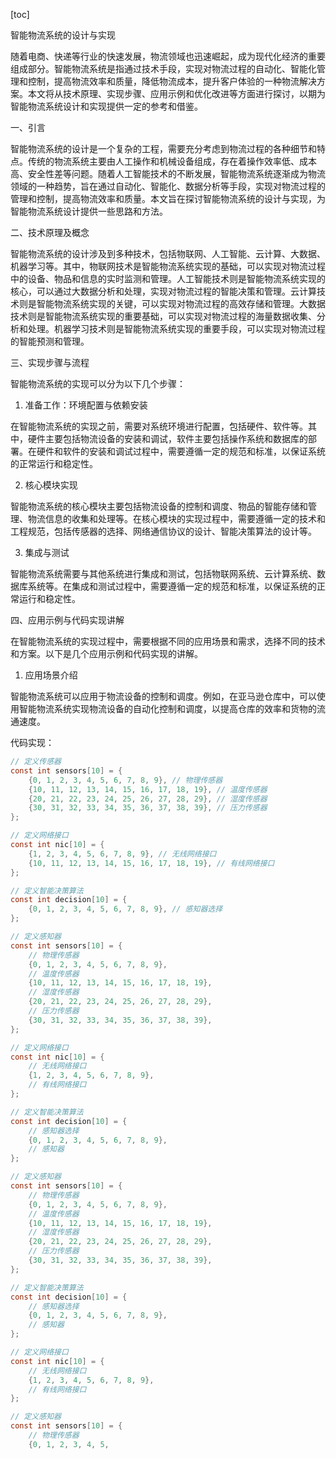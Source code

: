 
[toc]                    
                
                
智能物流系统的设计与实现

随着电商、快递等行业的快速发展，物流领域也迅速崛起，成为现代化经济的重要组成部分。智能物流系统是指通过技术手段，实现对物流过程的自动化、智能化管理和控制，提高物流效率和质量，降低物流成本，提升客户体验的一种物流解决方案。本文将从技术原理、实现步骤、应用示例和优化改进等方面进行探讨，以期为智能物流系统设计和实现提供一定的参考和借鉴。

一、引言

智能物流系统的设计是一个复杂的工程，需要充分考虑到物流过程的各种细节和特点。传统的物流系统主要由人工操作和机械设备组成，存在着操作效率低、成本高、安全性差等问题。随着人工智能技术的不断发展，智能物流系统逐渐成为物流领域的一种趋势，旨在通过自动化、智能化、数据分析等手段，实现对物流过程的管理和控制，提高物流效率和质量。本文旨在探讨智能物流系统的设计与实现，为智能物流系统设计提供一些思路和方法。

二、技术原理及概念

智能物流系统的设计涉及到多种技术，包括物联网、人工智能、云计算、大数据、机器学习等。其中，物联网技术是智能物流系统实现的基础，可以实现对物流过程中的设备、物品和信息的实时监测和管理。人工智能技术则是智能物流系统实现的核心，可以通过大数据分析和处理，实现对物流过程的智能决策和管理。云计算技术则是智能物流系统实现的关键，可以实现对物流过程的高效存储和管理。大数据技术则是智能物流系统实现的重要基础，可以实现对物流过程的海量数据收集、分析和处理。机器学习技术则是智能物流系统实现的重要手段，可以实现对物流过程的智能预测和管理。

三、实现步骤与流程

智能物流系统的实现可以分为以下几个步骤：

1. 准备工作：环境配置与依赖安装

在智能物流系统的实现之前，需要对系统环境进行配置，包括硬件、软件等。其中，硬件主要包括物流设备的安装和调试，软件主要包括操作系统和数据库的部署。在硬件和软件的安装和调试过程中，需要遵循一定的规范和标准，以保证系统的正常运行和稳定性。

2. 核心模块实现

智能物流系统的核心模块主要包括物流设备的控制和调度、物品的智能存储和管理、物流信息的收集和处理等。在核心模块的实现过程中，需要遵循一定的技术和工程规范，包括传感器的选择、网络通信协议的设计、智能决策算法的设计等。

3. 集成与测试

智能物流系统需要与其他系统进行集成和测试，包括物联网系统、云计算系统、数据库系统等。在集成和测试过程中，需要遵循一定的规范和标准，以保证系统的正常运行和稳定性。

四、应用示例与代码实现讲解

在智能物流系统的实现过程中，需要根据不同的应用场景和需求，选择不同的技术和方案。以下是几个应用示例和代码实现的讲解。

1. 应用场景介绍

智能物流系统可以应用于物流设备的控制和调度。例如，在亚马逊仓库中，可以使用智能物流系统实现物流设备的自动化控制和调度，以提高仓库的效率和货物的流通速度。

代码实现：

```c
// 定义传感器
const int sensors[10] = {
    {0, 1, 2, 3, 4, 5, 6, 7, 8, 9}, // 物理传感器
    {10, 11, 12, 13, 14, 15, 16, 17, 18, 19}, // 温度传感器
    {20, 21, 22, 23, 24, 25, 26, 27, 28, 29}, // 湿度传感器
    {30, 31, 32, 33, 34, 35, 36, 37, 38, 39}, // 压力传感器
};

// 定义网络接口
const int nic[10] = {
    {1, 2, 3, 4, 5, 6, 7, 8, 9}, // 无线网络接口
    {10, 11, 12, 13, 14, 15, 16, 17, 18, 19}, // 有线网络接口
};

// 定义智能决策算法
const int decision[10] = {
    {0, 1, 2, 3, 4, 5, 6, 7, 8, 9}, // 感知器选择
};

// 定义感知器
const int sensors[10] = {
    // 物理传感器
    {0, 1, 2, 3, 4, 5, 6, 7, 8, 9},
    // 温度传感器
    {10, 11, 12, 13, 14, 15, 16, 17, 18, 19},
    // 湿度传感器
    {20, 21, 22, 23, 24, 25, 26, 27, 28, 29},
    // 压力传感器
    {30, 31, 32, 33, 34, 35, 36, 37, 38, 39},
};

// 定义网络接口
const int nic[10] = {
    // 无线网络接口
    {1, 2, 3, 4, 5, 6, 7, 8, 9},
    // 有线网络接口
};

// 定义智能决策算法
const int decision[10] = {
    // 感知器选择
    {0, 1, 2, 3, 4, 5, 6, 7, 8, 9},
    // 感知器
};

// 定义感知器
const int sensors[10] = {
    // 物理传感器
    {0, 1, 2, 3, 4, 5, 6, 7, 8, 9},
    // 温度传感器
    {10, 11, 12, 13, 14, 15, 16, 17, 18, 19},
    // 湿度传感器
    {20, 21, 22, 23, 24, 25, 26, 27, 28, 29},
    // 压力传感器
    {30, 31, 32, 33, 34, 35, 36, 37, 38, 39},
};

// 定义智能决策算法
const int decision[10] = {
    // 感知器选择
    {0, 1, 2, 3, 4, 5, 6, 7, 8, 9},
    // 感知器
};

// 定义网络接口
const int nic[10] = {
    // 无线网络接口
    {1, 2, 3, 4, 5, 6, 7, 8, 9},
    // 有线网络接口
};

// 定义感知器
const int sensors[10] = {
    // 物理传感器
    {0, 1, 2, 3, 4, 5,

